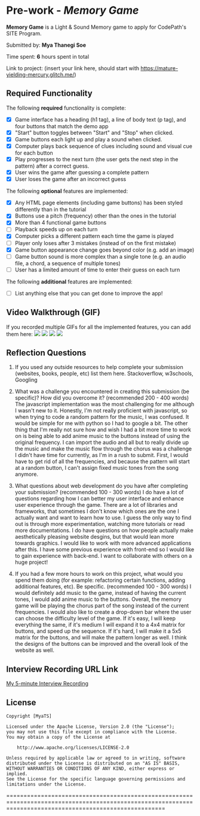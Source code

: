 # Pre-work - *Memory Game*

**Memory Game** is a Light & Sound Memory game to apply for CodePath's SITE Program. 

Submitted by: **Mya Thanegi Soe**

Time spent: **6** hours spent in total

Link to project: (insert your link here, should start with https://mature-yielding-mercury.glitch.me/)

## Required Functionality

The following **required** functionality is complete:

* [X] Game interface has a heading (h1 tag), a line of body text (p tag), and four buttons that match the demo app
* [X] "Start" button toggles between "Start" and "Stop" when clicked. 
* [X] Game buttons each light up and play a sound when clicked. 
* [X] Computer plays back sequence of clues including sound and visual cue for each button
* [X] Play progresses to the next turn (the user gets the next step in the pattern) after a correct guess. 
* [X] User wins the game after guessing a complete pattern
* [X] User loses the game after an incorrect guess

The following **optional** features are implemented:

* [X] Any HTML page elements (including game buttons) has been styled differently than in the tutorial
* [X] Buttons use a pitch (frequency) other than the ones in the tutorial
* [X] More than 4 functional game buttons
* [ ] Playback speeds up on each turn
* [X] Computer picks a different pattern each time the game is played
* [ ] Player only loses after 3 mistakes (instead of on the first mistake)
* [X] Game button appearance change goes beyond color (e.g. add an image)
* [ ] Game button sound is more complex than a single tone (e.g. an audio file, a chord, a sequence of multiple tones)
* [ ] User has a limited amount of time to enter their guess on each turn

The following **additional** features are implemented:

- [ ] List anything else that you can get done to improve the app!

## Video Walkthrough (GIF)

If you recorded multiple GIFs for all the implemented features, you can add them here:
![](gif1-link-here)
![](gif2-link-here)
![](gif3-link-here)
![](gif4-link-here)

## Reflection Questions
1. If you used any outside resources to help complete your submission (websites, books, people, etc) list them here. 
Stackoverflow, w3schools, Googling

2. What was a challenge you encountered in creating this submission (be specific)? How did you overcome it? (recommended 200 - 400 words) 
The javascript implementation was the most challenging for me although I wasn't new to it. 
Honestly, I'm not really proficient with javascript, so when trying to code a random pattern for the music, I was confused. It would be simple for me with python so I had to google a bit. 
The other thing that I'm really not sure how and wish I had a bit more time to work on is being able to add anime music to the buttons instead of using the original frequency. I can import the audio and all but to really divide up the music and make the music flow through the chorus was a challenge I didn't have time for currently, as I'm in a rush to submit. 
First, I would have to get rid of all the frequencies, and because the pattern will start at a random button, I can't assign fixed music tones from the song anymore. 


3. What questions about web development do you have after completing your submission? (recommended 100 - 300 words) 
I do have a lot of questions regarding how I can better my user interface and enhance user experience through the game. 
There are a lot of libraries and frameworks, that sometimes I don't know which ones are the one I actually want and want to learn how to use. 
I guess the only way to find out is through more experimentation, watching more tutorials or read more documentations. 
I do have questions on how people actually make aesthetically pleasing website desgins, but that would lean more towards graphics.
I would like to work with more advanced applications after this. I have some previous experience with front-end so I would like to gain experience with back-end. I want to collaborate with others on a huge project! 


4. If you had a few more hours to work on this project, what would you spend them doing (for example: refactoring certain functions, adding additional features, etc). Be specific. (recommended 100 - 300 words) 
I would definitely add music to the game, instead of having the current tones, I would add anime music to the buttons. Overall, the memory game will be playing the chorus part of the song instead of the current frequencies. 
I would also like to create a drop-down bar where the user can choose the difficulty level of the game. If it's easy, I will keep everything the same, if it's medium I will expand it to a 4x4 matrix for buttons, and speed up the sequence. If it's hard, I will make it a 5x5 matrix for the buttons, and will make the pattern longer as well. 
I think the designs of the buttons can be improved and the overall look of the website as well.  


## Interview Recording URL Link

[My 5-minute Interview Recording](your-link-here)


## License

    Copyright [MyaTS]

    Licensed under the Apache License, Version 2.0 (the "License");
    you may not use this file except in compliance with the License.
    You may obtain a copy of the License at

        http://www.apache.org/licenses/LICENSE-2.0

    Unless required by applicable law or agreed to in writing, software
    distributed under the License is distributed on an "AS IS" BASIS,
    WITHOUT WARRANTIES OR CONDITIONS OF ANY KIND, either express or implied.
    See the License for the specific language governing permissions and
    limitations under the License.

==========================================================================================================================================================
